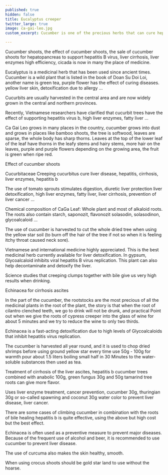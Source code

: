 ```yaml
---
published: true
hidden: false
title: Eucalyptus creeper
twitter_large: true
image: ca-gai-leo.jpg
custom_excerpt: Cucumber is one of the precious herbs that can cure hepatitis b, high liver enzymes, fatty liver is very effective.

---
```


Cucumber shoots, the effect of cucumber shoots, the sale of cucumber shoots for hepatopancreas to support hepatitis B virus, liver cirrhosis, liver enzymes high efficiency, cicada is now in many the place of medicine.

Eucalyptus is a medicinal herb that has been used since ancient times. Cucumber is a wild plant that is listed in the book of Doan Su Doi Loi, another name is green tea, purple flower has the effect of curing diseases. yellow liver skin, detoxification due to allergy ...

Cucurbits are usually harvested in the central area and are now widely grown in the central and northern provinces.

Recently, Vietnamese researchers have clarified that cucurbit trees have the effect of supporting hepatitis virus b, high liver enzymes, fatty liver ...

Ca Gai Leo grows in many places in the country, cucumber grows into dust and grows in places like bamboo shoots, the tree is softwood, leaves are sparse, the whole body has sharp thorns. Leaves at the top of the lower leaf of the leaf have thorns in the leafy stems and hairy stems, more hair on the leaves, purple and purple flowers depending on the growing area, the fruit is green when ripe red.

Effect of cucumber shoots

Cucurbitaceae Creeping cucurbitus cure liver disease, hepatitis, cirrhosis, liver enzymes, hepatitis b

The use of tomato sprouts stimulates digestion, diuretic liver protection liver detoxification, high liver enzymes, fatty liver, liver cirrhosis, prevention of liver cancer ...

Chemical composition of CaGa Leaf: Whole plant and most of alkaloid roots. The roots also contain starch, saponozit, flavonozit solasodin, solasodinon, glycoalcaloid ...

The use of cucumber is harvested to cut the whole dried tree when using the yellow star soil (to burn off the hair of the tree if not so when it is feeling itchy throat caused neck sore).

Vietnamese and international medicine highly appreciated. This is the best medicinal herb currently available for liver detoxification. In gypsum, Glycoalcaloid inhibits viral hepatitis B virus replication. This plant can also help decontaminate and detoxify the liver.

Science studies that creeping clumps together with bile give us very high results when drinking.

Echinacea for cirrhosis ascites

In the part of the cucumber, the rootstocks are the most precious of all the medicinal plants in the root of the plant, the story is that when the root of cilantro clenched teeth, we go to drink will not be drunk, and practical Point out when we give the roots of cypress creeper into the glass of wine for about 5 minutes and we try to reduce the wine to only two thirds.

Echinacea is a fast-acting detoxification due to high levels of Glycoalcaloids that inhibit hepatitis virus replication.

The cucumber is harvested all year round, and it is used to chop dried shrimps before using ground yellow star every time use 50g - 100g for warmth pour about 1.5 liters boiling small half in 30 Minutes to the water-soluble substances then used as tea.

Treatment of cirrhosis of the liver ascites, hepatitis b cucumber trees combined with anabolic 100g, green fungus 30g and 50g tamarind tree roots can give more flavor.

Uses liver enzyme treatment, cancer prevention, cucumber 30g, thuringian 30g or so-called spawning and coconut 30g water color to prevent liver disease, liver cancer.

There are some cases of climbing cucumber in combination with the roots of bile healing hepatitis b is quite effective, using the above but high cost but the best effect.

Echinacea is often used as a preventive measure to prevent major diseases. Because of the frequent use of alcohol and beer, it is recommended to use cucumber to prevent liver disease.

The use of curcuma also makes the skin healthy, smooth.

When using crocus shoots should be gold star land to use without the hoarse.


